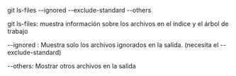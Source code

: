 git ls-files --ignored --exclude-standard --others

git ls-files: muestra información sobre los archivos en el índice y el árbol de trabajo

--ignored : Muestra solo los archivos ignorados en la salida.
(necesita el --exclude-standard)

--others: Mostrar otros archivos en la salida
